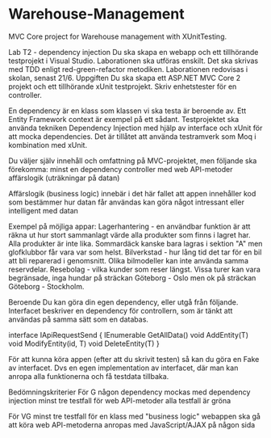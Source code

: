 # Warehouse-Management
MVC Core project for Warehouse management with XUnitTesting.

Lab T2 - dependency injection
Du ska skapa en webapp och ett tillhörande testprojekt i Visual Studio. Laborationen ska utföras enskilt.
Det ska skrivas med TDD enligt red-green-refactor metodiken. Laborationen redovisas i skolan, senast 21/6.
Uppgiften
Du ska skapa ett ASP.NET MVC Core 2 projekt och ett tillhörande xUnit testprojekt. Skriv enhetstester för en controller.

En dependency är en klass som klassen vi ska testa är beroende av. Ett Entity Framework context är exempel på ett sådant. 
Testprojektet ska använda tekniken Dependency Injection med hjälp av interface och xUnit för att mocka dependencies. 
Det är tillåtet att använda testramverk som Moq i kombination med xUnit.

Du väljer själv innehåll och omfattning på MVC-projektet, men följande ska förekomma:
minst en dependency
controller med web API-metoder
affärslogik (uträkningar på datan)

Affärslogik (business logic) innebär i det här fallet att appen innehåller kod som
bestämmer hur datan får användas
kan göra något intressant eller intelligent med datan

Exempel på möjliga appar:
Lagerhantering - en användbar funktion är att räkna ut hur stort sammanlagt värde alla produkter som finns i lagret har. 
Alla produkter är inte lika. Sommardäck kanske bara lagras i sektion "A" men glofklubbor får vara var som helst.
Bilverkstad - hur lång tid det tar för en bil att bli reparerad i genomsnitt. Olika bilmodeller kan inte använda samma reservdelar.
Resebolag - vilka kunder som reser längst. Vissa turer kan vara begränsade, inga hundar på sträckan Göteborg - Oslo men ok på 
sträckan Göteborg - Stockholm.

Beroende
Du kan göra din egen dependency, eller utgå från följande. Interfacet beskriver en dependency för controllern, 
som är tänkt att användas på samma sätt som en databas.

interface IApiRequestSend<T> {
 	IEnumerable<T> GetAllData()
 	void AddEntity(T)
 	void ModifyEntity(id, T)
 	void DeleteEntity(T)
}

För att kunna köra appen (efter att du skrivit testen) så kan du göra en Fake av interfacet. 
Dvs en egen implementation av interfacet, där man kan anropa alla funktionerna och få testdata tillbaka.

Bedömningskriterier
För G
någon dependency mockas med dependency injection
minst tre testfall för web API-metoder
alla testfall är gröna

För VG
minst tre testfall för en klass med "business logic"
webappen ska gå att köra
web API-metoderna anropas med JavaScript/AJAX på någon sida
